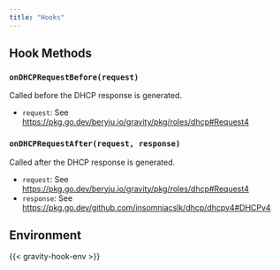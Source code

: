 ```yaml
---
title: "Hooks"
---
```


## Hook Methods

### `onDHCPRequestBefore(request)`

Called before the DHCP response is generated.

- `request`: See https://pkg.go.dev/beryju.io/gravity/pkg/roles/dhcp#Request4

### `onDHCPRequestAfter(request, response)`

Called after the DHCP response is generated.

- `request`: See https://pkg.go.dev/beryju.io/gravity/pkg/roles/dhcp#Request4
- `response`: See https://pkg.go.dev/github.com/insomniacslk/dhcp/dhcpv4#DHCPv4

## Environment

{{< gravity-hook-env >}}
